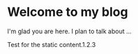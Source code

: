 # Welcome to my blog

I'm glad you are here. I plan to talk about ...

Test for the static content.1.2.3

